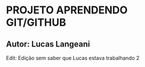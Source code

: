# PROJETO APRENDENDO GIT/GITHUB

## Autor: Lucas Langeani

Edit:
Edição sem saber que Lucas estava trabalhando 2
